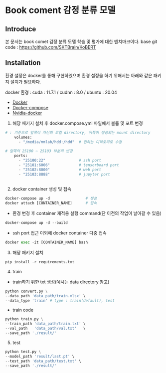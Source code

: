 # Book coment 감정 분류 모델

## Introduce
본 문서는 book comet 감정 분류 모델 학습 및 평가에 대한 벤치마크이다.
base git code : https://github.com/SKTBrain/KoBERT

## Installation
환경 설정은 docker를 통해 구현하였으며 환경 설정을 하기 위해서는 아래와 같은 패키지 설치가 필요하다.

docker 환경 : cuda : 11.7.1 / cudnn : 8.0 / ubuntu : 20.04
* [Docker](https://docs.docker.com/engine/install/ubuntu/)
* [Docker-compose](https://docs.docker.com/compose/install/)
* [Nvidia-docker](https://github.com/NVIDIA/nvidia-docker)

1. 해당 패키지 설치 후 docker.compose.yml 파일에서 볼륨 및 포트 변경

```python
# : 기준으로 앞쪽이 자신의 로컬 directory, 뒤쪽이 생성되는 mount directory
    volumes:
      - "/media/mmlab/hdd:/hdd"  # 원하는 디렉토리로 수정
      
# 앞쪽의 25100 ~ 25103 부분의 변경 
    ports:
      - "25100:22"               # ssh port
      - "25101:6006"             # tensorboard port
      - "25102:8000"             # web port
      - "25103:8888"             # jupyter port
      
```

2. docker container 생성 및 접속

```python
docker-compose up -d                # 생성
docker attach [CONTAINER_NAME]      # 접속
```

 - 환경 변경 후 container 재적용 실행 command(단 이전의 작업이 날아갈 수 있음)
```python
docker-compose up -d --build
```

 - ssh port 접근 이외에 docker container 다중 접속
```python
docker exec -it [CONTAINER_NAME] bash
```

3. 해당 패키지 설치
```python
pip install -r requirements.txt
```

4. train
 - train하기 위한 txt 생성(예시는 data directory 참고)
```python
python convert.py \
--data_path 'data_path/train.xlsx' \
--data_type 'train' # type : train(default), test
```
- train code
```python
python train.py \
--train_path 'data_path/train.txt' \
--val_path   'data_path/val.txt'   \
--save_path './result/'
```

5. test
```python
python test.py \
--model_path 'result/last.pt' \
--test_path 'data_path/test.txt' \
--save_path './result/'
```
